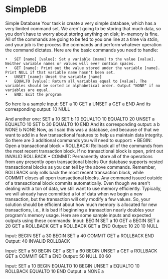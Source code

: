 SimpleDB
========

Simple Database
Your task is create a very simple database, which has a very limited command set. We aren't going to be storing that much data, so you don't have to worry about storing anything on disk; in-memory is fine. All of the commands are going to be fed to you one line at a time via stdin, and your job is the process the commands and perform whatever operation the command dictates. Here are the basic commands you need to handle:

	•	SET [name] [value]: Set a variable [name] to the value [value]. Neither variable names or values will ever contain spaces.
	•	GET [name]: Print out the value stored under the variable [name]. Print NULL if that variable name hasn't been set.
	•	UNSET [name]: Unset the variable [name]
	•	EQUALTO [value]: Return all variables equal to [value]. The variables should be sorted in alphabetical order. Output "NONE" if no variables are equal.
	•	END: Exit the program

So here is a sample input:
SET a 10
GET a
UNSET a
GET a
END
And its corresponding output:
10
NULL

And another one:
SET a 10
SET b 10
EQUALTO 10
EQUALTO 20
UNSET a
EQUALTO 10
SET b 30
EQUALTO 10
END
And its corresponding output:
a b
NONE
b
NONE
Now, as I said this was a database, and because of that we want to add in a few transactional features to help us maintain data integrity. So there are 3 additional commands you will need to support:
	•	BEGIN: Open a transactional block
	•	ROLLBACK: Rollback all of the commands from the most recent transaction block. If no transactional block is open, print out INVALID ROLLBACK
	•	COMMIT: Permanently store all of the operations from any presently open transactional blocks
Our database supports nested transactional blocks as you can tell by the above commands. Remember, ROLLBACK only rolls back the most recent transaction block, while COMMIT closes all open transactional blocks. Any command issued outside of a transactional block commits automatically.
Even though we aren't dealing with a ton of data, we still want to use memory efficiently. Typically, we will already have committed a lot of data when we begin a new transaction, but the transaction will only modify a few values. So, your solution should be efficient about how much memory is allocated for new transactions, i.e., it is bad if beginning a transaction nearly doubles your program's memory usage.
Here are some sample inputs and expected outputs using these commands:
Input:
BEGIN
SET a 10
GET a
BEGIN
SET a 20
GET a
ROLLBACK
GET a
ROLLBACK
GET a
END
Output:
10
20
10
NULL

Input:
BEGIN
SET a 30
BEGIN
SET a 40
COMMIT
GET a
ROLLBACK
END
Output:
40
INVALID ROLLBACK

Input:
SET a 50
BEGIN
GET a
SET a 60
BEGIN
UNSET a
GET a
ROLLBACK
GET a
COMMIT
GET a
END
Output:
50
NULL
60
60

Input:
SET a 10
BEGIN
EQUALTO 10
BEGIN
UNSET a
EQUALTO 10
ROLLBACK
EQUALTO 10
END
Output:
a
NONE
a
